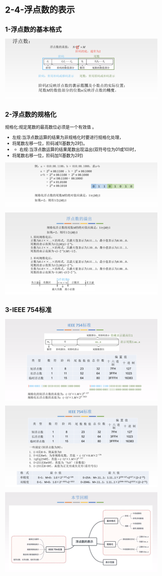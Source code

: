 # 2-4-浮点数的表示

## 1-浮点数的基本格式

![](../../.gitbook/assets/image%20%28162%29.png)

## 2-浮点数的规格化

规格化:规定尾数的最高数位必须是一个有效值 。

* 左规:当浮点数运算的结果为非规格化时要进行规格化处理，
* 将尾数左移一位，阶码减1\(基数为2时\)。
* * 右规:当浮点数运算的结果尾数出现溢出\(双符号位为01或10\)时，
* 将尾数右移一位，阶码加1\(基数为2时\)

![](../../.gitbook/assets/image%20%28306%29.png)

![](../../.gitbook/assets/image%20%2896%29.png)

## 3-IEEE 754标准

![](../../.gitbook/assets/image%20%28211%29.png)

![](../../.gitbook/assets/image%20%2846%29.png)

![](../../.gitbook/assets/image%20%28128%29.png)

